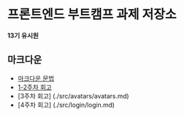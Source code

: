 # 프론트엔드 부트캠프 과제 저장소

**13기 유시원**

## 마크다운

- [마크다운 문법](./src/md/markdown.md)
- [1-2주차 회고](./src/md/retrospect.md)
- [3주차 회고] (./src/avatars/avatars.md)
- [4주차 회고] (./src/login/login.md)
